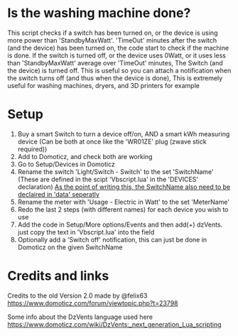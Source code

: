 # Is the washing machine done?
This script checks if a switch has been turned on, or the device is using more power than 'StandbyMaxWatt'.
'TimeOut' minutes after the switch (and the device) has been turned on, the code start to check if the machine is done.
If the switch is turned off, or the device uses 0Watt, or it uses less than 'StandbyMaxWatt' average over 'TimeOut' minutes, The Switch (and the device) is turned off.
This is useful so you can attach a notification when the switch turns off (and thus when the device is done), This is extremely useful for washing machines, dryers, and 3D printers for example

# Setup
1. Buy a smart Switch to turn a device off/on, AND a smart kWh measuring device (Can be both at once like the 'WR01ZE' plug (zwave stick required))
2. Add to Domoticz, and check both are working
3. Go to Setup/Devices in Domoticz
4. Rename the switch 'Light/Switch - Switch' to the set 'SwitchName' (These are defined in the scipt 'Vbscript.lua' in the 'DEVICES' declaration) <ins>As the point of writing this, the SwitchName also need to be declaired in 'data' seperatly</ins>
5. Rename the meter with 'Usage - Electric in Watt' to the set 'MeterName' 
6. Redo the last 2 steps (with different names) for each device you wish to use
7. Add the code in Setup/More options/Events and then add(+) dzVents. just copy the text in 'Vbscript.lua' into the field
8. Optionally add a 'Switch off' notification, this can just be done in Domoticz on the given SwitchName


# Credits and links
Credits to the old Version 2.0 made by @felix63 https://www.domoticz.com/forum/viewtopic.php?t=23798

Some info about the DzVents language used here https://www.domoticz.com/wiki/DzVents:_next_generation_Lua_scripting
